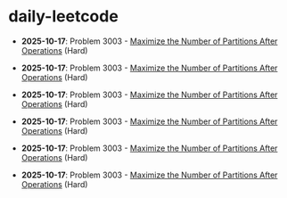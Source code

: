 # daily-leetcode
- **2025-10-17**: Problem 3003 - [Maximize the Number of Partitions After Operations](solutions/2025/10/README-2025-10-17.md) (Hard)

- **2025-10-17**: Problem 3003 - [Maximize the Number of Partitions After Operations](solutions/2025/10/README-2025-10-17.md) (Hard)

- **2025-10-17**: Problem 3003 - [Maximize the Number of Partitions After Operations](solutions/2025/10/README-2025-10-17.md) (Hard)

- **2025-10-17**: Problem 3003 - [Maximize the Number of Partitions After Operations](solutions/2025/10/README-2025-10-17.md) (Hard)

- **2025-10-17**: Problem 3003 - [Maximize the Number of Partitions After Operations](solutions/2025/10/README-2025-10-17.md) (Hard)

- **2025-10-17**: Problem 3003 - [Maximize the Number of Partitions After Operations](solutions/2025/10/README-2025-10-17.md) (Hard)
